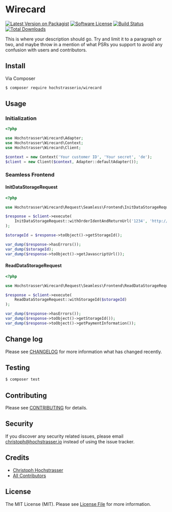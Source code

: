 # Wirecard

[![Latest Version on Packagist][ico-version]][link-packagist]
[![Software License][ico-license]](LICENSE.md)
[![Build Status][ico-travis]][link-travis]
[![Total Downloads][ico-downloads]][link-downloads]

This is where your description should go. Try and limit it to a paragraph or two, and maybe throw in a mention of what
PSRs you support to avoid any confusion with users and contributors.

## Install

Via Composer

``` bash
$ composer require hochstrasserio/wirecard
```

## Usage

### Initialization

``` php
<?php

use Hochstrasser\Wirecard\Adapter;
use Hochstrasser\Wirecard\Context;
use Hochstrasser\Wirecard\Client;

$context = new Context('Your customer ID', 'Your secret', 'de');
$client = new Client($context, Adapter::defaultAdapter());
```

### Seamless Frontend

#### InitDataStorageRequest

``` php
<?php

use Hochstrasser\Wirecard\Request\Seamless\Frontend\InitDataStorageRequest;

$response = $client->execute(
    InitDataStorageRequest::withOrderIdentAndReturnUrl('1234', 'http://example.com')
);

$storageId = $response->toObject()->getStorageId();

var_dump($response->hasErrors());
var_dump($storageId);
var_dump($response->toObject()->getJavascriptUrl());
```

#### ReadDataStorageRequest

``` php
<?php

use Hochstrasser\Wirecard\Request\Seamless\Frontend\ReadDataStorageRequest;

$response = $client->execute(
    ReadDataStorageRequest::withStorageId($storageId)
);

var_dump($response->hasErrors());
var_dump($response->toObject()->getStorageId());
var_dump($response->toObject()->getPaymentInformation());
```

## Change log

Please see [CHANGELOG](CHANGELOG.md) for more information what has changed recently.

## Testing

``` bash
$ composer test
```

## Contributing

Please see [CONTRIBUTING](CONTRIBUTING.md) for details.

## Security

If you discover any security related issues, please email christoph@hochstrasser.io instead of using the issue tracker.

## Credits

- [Christoph Hochstrasser][link-author]
- [All Contributors][link-contributors]

## License

The MIT License (MIT). Please see [License File](LICENSE.md) for more information.

[ico-version]: https://img.shields.io/packagist/v/hochstrasserio/wirecard.svg?style=flat-square
[ico-license]: https://img.shields.io/badge/license-MIT-brightgreen.svg?style=flat-square
[ico-travis]: https://img.shields.io/travis/hochstrasserio/wirecard/master.svg?style=flat-square
[ico-downloads]: https://img.shields.io/packagist/dt/hochstrasserio/wirecard.svg?style=flat-square

[link-packagist]: https://packagist.org/packages/hochstrasserio/wirecard
[link-travis]: https://travis-ci.org/hochstrasserio/wirecard
[link-downloads]: https://packagist.org/packages/hochstrasserio/wirecard
[link-author]: https://github.com/CHH
[link-contributors]: ../../contributors

